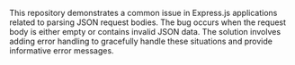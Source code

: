 This repository demonstrates a common issue in Express.js applications related to parsing JSON request bodies. The bug occurs when the request body is either empty or contains invalid JSON data. The solution involves adding error handling to gracefully handle these situations and provide informative error messages.